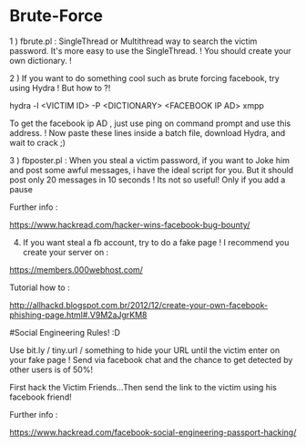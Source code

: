 # Brute-Force

1 ) fbrute.pl : SingleThread or Multithread way to search the victim password. It's more easy to use the SingleThread. ! 
You should create your own dictionary. !


2 ) If you want to do something cool such as brute forcing facebook, try using Hydra ! But how to ?! 

hydra -l \<VICTIM ID\> -P \<DICTIONARY\> \<FACEBOOK IP AD\> xmpp

To get the facebook ip AD , just use ping on command prompt and use this address. ! 
Now paste these lines inside a batch file, download Hydra, and wait to crack ;)


3 ) fbposter.pl : When you steal a victim password, if you want to Joke him and post some awful messages, i have the ideal script for you. But it should post only 20 messages in 10 seconds ! Its not so useful! Only if you add a pause

Further info : 

https://www.hackread.com/hacker-wins-facebook-bug-bounty/

4) If you want steal a fb account, try to do a fake page ! 
I recommend you create your server on :

https://members.000webhost.com/

Tutorial how to :

http://allhackd.blogspot.com.br/2012/12/create-your-own-facebook-phishing-page.html#.V9M2aJgrKM8

#Social Engineering Rules! :D

Use bit.ly / tiny.url / something to hide your URL until the victim enter on your fake page ! 
Send via facebook chat and the chance to get detected by other users is of 50%! 

First hack the Victim Friends...Then send the link to the victim using his facebook friend!

Further info : 

https://www.hackread.com/facebook-social-engineering-passport-hacking/
